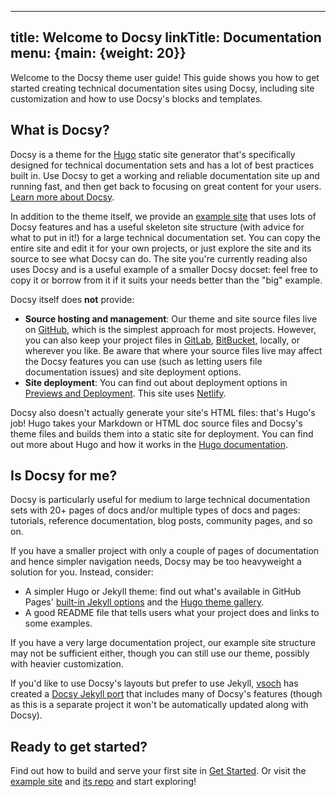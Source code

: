
---
title: Welcome to Docsy
linkTitle: Documentation
menu: {main: {weight: 20}}
---

Welcome to the Docsy theme user guide! This guide shows you how to get started creating technical documentation sites using Docsy, including site customization and how to use Docsy's blocks and templates.

## What is Docsy?

Docsy is a theme for the [Hugo](https://gohugo.io/) static site generator that's specifically designed for technical
documentation sets and has a lot of best practices built in. Use Docsy to get a working and reliable documentation
site up and running fast, and then get back to focusing on great content for your users.
[Learn more about Docsy](/about).

In addition to the theme itself, we provide an [example site](https://github.com/google/docsy-example) that uses lots of Docsy features and has a useful skeleton site structure (with advice for what to put in it!) for a large technical documentation set. You can copy the entire site and edit it for your own projects, or just explore the site and its source to see what Docsy can do. The site you're currently reading also uses Docsy and is a useful example of a smaller Docsy docset: feel free to copy it or borrow from it if it suits your needs better than the "big" example.

Docsy itself does **not** provide:

* **Source hosting and management**: Our theme and site source files live on [GitHub](https://github.com/), which is the simplest approach for most projects. However, you can also keep your project files in [GitLab](https://about.gitlab.com/), [BitBucket](https://bitbucket.org/product), locally, or wherever you like. Be aware that where your source files live may affect the Docsy features you can use (such as letting users file documentation issues) and site deployment options.
* **Site deployment**: You can find out about deployment options in [Previews and Deployment](./deployment/). This site uses [Netlify](https://www.netlify.com/).

Docsy also doesn't actually generate your site's HTML files: that's Hugo's job! Hugo takes your Markdown or HTML doc source files and Docsy's theme files and builds them into a static site for deployment. You can find out more about Hugo and how it works in the [Hugo documentation](https://gohugo.io/documentation/).

## Is Docsy for me?

Docsy is particularly useful for medium to large technical documentation sets with 20+ pages of docs and/or multiple types of docs and pages: tutorials, reference documentation, blog posts, community pages, and so on.

If you have a smaller project with only a couple of pages of documentation and hence simpler navigation needs, Docsy may be too heavyweight a solution for you. Instead, consider:

* A simpler Hugo or Jekyll theme: find out what's available in GitHub Pages' [built-in Jekyll options](https://pages.github.com/themes/) and the [Hugo theme gallery](https://themes.gohugo.io/).
* A good README file that tells users what your project does and links to some examples.

If you have a very large documentation project, our example site structure may not be sufficient either, though you can still use our theme, possibly with heavier customization.

If you'd like to use Docsy's layouts but prefer to use Jekyll, [vsoch](https://github.com/vsoch) has created a [Docsy Jekyll port](https://github.com/vsoch/docsy-jekyll) that includes many of Docsy's features (though as this is a separate project it won't be automatically updated along with Docsy).

## Ready to get started?

Find out how to build and serve your first site in [Get Started](/docs/theme-installation/). Or visit the [example site](https://example.docsy.dev) and [its repo](https://github.com/google/docsy-example) and start exploring!


